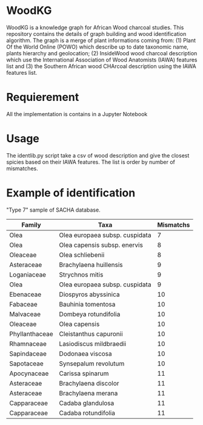 # WoodKG
WoodKG is a knowledge graph for African Wood charcoal studies. This repository contains the details of graph building and wood identification algorithm.
The graph is a merge of plant informations coming from: (1) Plant Of the World Online (POWO) which describe up to date taxonomic name, plants hierarchy and geolocation; (2) InsideWood wood charcoal description which use the International Association of Wood Anatomists (IAWA) features list and (3) the Southern African wood CHArcoal description using the IAWA features list.

# Requierement

All the implementation is contains in a Jupyter Notebook

# Usage

The identlib.py script take a csv of wood description and give the closest spicies based on their IAWA features. The list is order by number of mismatches.

# Example of identification

"Type 7" sample of SACHA database.

| Family | Taxa | Mismatchs |
|---|---|---|
| Olea |	Olea europaea subsp. cuspidata	| 7 |
| Olea	| Olea capensis subsp. enervis	| 8 |
| Oleaceae	| Olea schliebenii	| 8 |
| Asteraceae	| Brachylaena huillensis	| 9 |
| Loganiaceae	| Strychnos mitis	| 9 |
| Olea	| Olea europaea subsp. cuspidata	| 9 |
| Ebenaceae	| Diospyros abyssinica	| 10 |
| Fabaceae	| Bauhinia tomentosa	| 10 |
| Malvaceae	| Dombeya rotundifolia	| 10 |
| Oleaceae	| Olea capensis	| 10 |
| Phyllanthaceae	|Cleistanthus capuronii	| 10 |
| Rhamnaceae	| Lasiodiscus mildbraedii	| 10 |
|Sapindaceae	| Dodonaea viscosa	| 10 |
| Sapotaceae	| Synsepalum revolutum	| 10 |
| Apocynaceae	| Carissa spinarum	| 11 |
| Asteraceae	| Brachylaena discolor	| 11 |
| Asteraceae	| Brachylaena merana	| 11 |
| Capparaceae	| Cadaba glandulosa	| 11 |
| Capparaceae |	Cadaba rotundifolia	| 11 |
